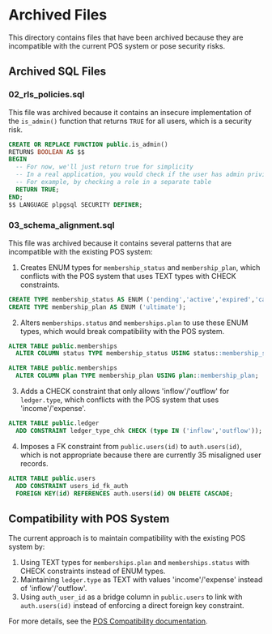 # Archived Files

This directory contains files that have been archived because they are incompatible with the current POS system or pose security risks.

## Archived SQL Files

### 02_rls_policies.sql

This file was archived because it contains an insecure implementation of the `is_admin()` function that returns `TRUE` for all users, which is a security risk.

```sql
CREATE OR REPLACE FUNCTION public.is_admin()
RETURNS BOOLEAN AS $$
BEGIN
  -- For now, we'll just return true for simplicity
  -- In a real application, you would check if the user has admin privileges
  -- For example, by checking a role in a separate table
  RETURN TRUE;
END;
$$ LANGUAGE plpgsql SECURITY DEFINER;
```

### 03_schema_alignment.sql

This file was archived because it contains several patterns that are incompatible with the existing POS system:

1. Creates ENUM types for `membership_status` and `membership_plan`, which conflicts with the POS system that uses TEXT types with CHECK constraints.

```sql
CREATE TYPE membership_status AS ENUM ('pending','active','expired','cancelled');
CREATE TYPE membership_plan AS ENUM ('ultimate');
```

2. Alters `memberships.status` and `memberships.plan` to use these ENUM types, which would break compatibility with the POS system.

```sql
ALTER TABLE public.memberships
  ALTER COLUMN status TYPE membership_status USING status::membership_status;

ALTER TABLE public.memberships
  ALTER COLUMN plan TYPE membership_plan USING plan::membership_plan;
```

3. Adds a CHECK constraint that only allows 'inflow'/'outflow' for `ledger.type`, which conflicts with the POS system that uses 'income'/'expense'.

```sql
ALTER TABLE public.ledger
  ADD CONSTRAINT ledger_type_chk CHECK (type IN ('inflow','outflow'));
```

4. Imposes a FK constraint from `public.users(id)` to `auth.users(id)`, which is not appropriate because there are currently 35 misaligned user records.

```sql
ALTER TABLE public.users
  ADD CONSTRAINT users_id_fk_auth
  FOREIGN KEY(id) REFERENCES auth.users(id) ON DELETE CASCADE;
```

## Compatibility with POS System

The current approach is to maintain compatibility with the existing POS system by:

1. Using TEXT types for `memberships.plan` and `memberships.status` with CHECK constraints instead of ENUM types.
2. Maintaining `ledger.type` as TEXT with values 'income'/'expense' instead of 'inflow'/'outflow'.
3. Using `auth_user_id` as a bridge column in `public.users` to link with `auth.users(id)` instead of enforcing a direct foreign key constraint.

For more details, see the [POS Compatibility documentation](../doc/POS_COMPATIBILITY.md).